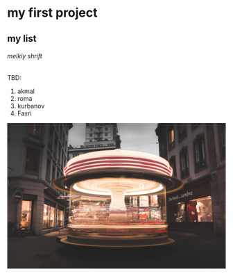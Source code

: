 # my first project
## my list
###### melkiy shrift


TBD:
1. akmal 
2. roma
3. kurbanov
4. Faxri


![some-tet](simon.jpg)
